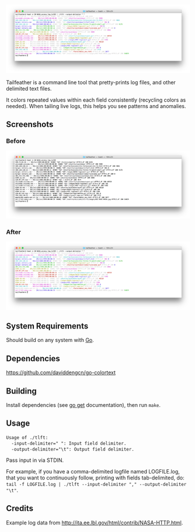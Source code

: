 ![After](https://raw.githubusercontent.com/masonicboom/tailfeather/master/after.png)

Tailfeather is a command line tool that pretty-prints log files, and other delimited text files.

It colors repeated values within each field consistently (recycling colors as needed). When tailing live logs, this helps you see patterns and anomalies.

## Screenshots

### Before

![Before](https://raw.githubusercontent.com/masonicboom/tailfeather/master/before.png)

### After

![After](https://raw.githubusercontent.com/masonicboom/tailfeather/master/after.png)

## System Requirements

Should build on any system with [Go](http://golang.org).

## Dependencies

  https://github.com/daviddengcn/go-colortext

## Building

Install dependencies (see [go get]( https://golang.org/cmd/go/#hdr-Download_and_install_packages_and_dependencies) documentation), then run `make`.

## Usage

    Usage of ./tlft:
      -input-delimiter=" ": Input field delimiter.
      -output-delimiter="\t": Output field delimiter.

Pass input in via STDIN.

For example, if you have a comma-delimited logfile named LOGFILE.log, that you want to continuously follow, printing with fields tab-delimited, do: `tail -f LOGFILE.log | ./tlft --input-delimiter "," --output-delimiter "\t"`.

## Credits

Example log data from http://ita.ee.lbl.gov/html/contrib/NASA-HTTP.html.
